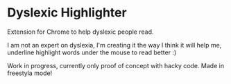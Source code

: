 Dyslexic Highlighter
===================

Extension for Chrome to help dyslexic people read.

I am not  an expert on dyslexia, I'm creating it the way I think it will help me, underline highlight words under the mouse to read better  :)

Work in progress, currently only proof of concept with hacky code. Made in freestyla mode!